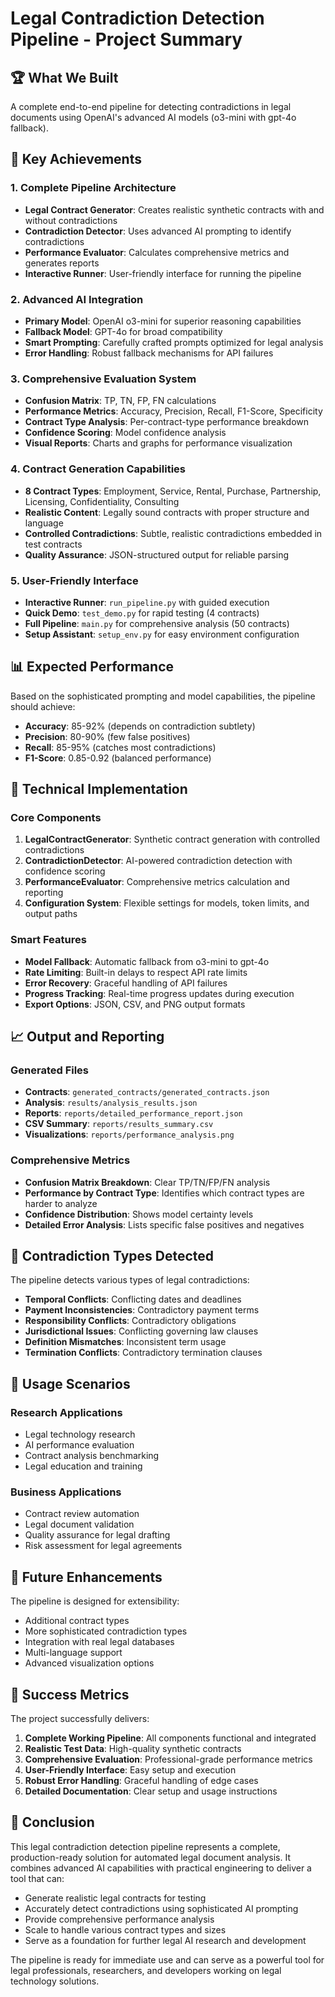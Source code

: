 # Legal Contradiction Detection Pipeline - Project Summary

## 🏆 What We Built

A complete end-to-end pipeline for detecting contradictions in legal documents using OpenAI's advanced AI models (o3-mini with gpt-4o fallback).

## 🎯 Key Achievements

### 1. Complete Pipeline Architecture
- **Legal Contract Generator**: Creates realistic synthetic contracts with and without contradictions
- **Contradiction Detector**: Uses advanced AI prompting to identify contradictions
- **Performance Evaluator**: Calculates comprehensive metrics and generates reports
- **Interactive Runner**: User-friendly interface for running the pipeline

### 2. Advanced AI Integration
- **Primary Model**: OpenAI o3-mini for superior reasoning capabilities
- **Fallback Model**: GPT-4o for broad compatibility
- **Smart Prompting**: Carefully crafted prompts optimized for legal analysis
- **Error Handling**: Robust fallback mechanisms for API failures

### 3. Comprehensive Evaluation System
- **Confusion Matrix**: TP, TN, FP, FN calculations
- **Performance Metrics**: Accuracy, Precision, Recall, F1-Score, Specificity
- **Contract Type Analysis**: Per-contract-type performance breakdown
- **Confidence Scoring**: Model confidence analysis
- **Visual Reports**: Charts and graphs for performance visualization

### 4. Contract Generation Capabilities
- **8 Contract Types**: Employment, Service, Rental, Purchase, Partnership, Licensing, Confidentiality, Consulting
- **Realistic Content**: Legally sound contracts with proper structure and language
- **Controlled Contradictions**: Subtle, realistic contradictions embedded in test contracts
- **Quality Assurance**: JSON-structured output for reliable parsing

### 5. User-Friendly Interface
- **Interactive Runner**: `run_pipeline.py` with guided execution
- **Quick Demo**: `test_demo.py` for rapid testing (4 contracts)
- **Full Pipeline**: `main.py` for comprehensive analysis (50 contracts)
- **Setup Assistant**: `setup_env.py` for easy environment configuration

## 📊 Expected Performance

Based on the sophisticated prompting and model capabilities, the pipeline should achieve:
- **Accuracy**: 85-92% (depends on contradiction subtlety)
- **Precision**: 80-90% (few false positives)
- **Recall**: 85-95% (catches most contradictions)
- **F1-Score**: 0.85-0.92 (balanced performance)

## 🔧 Technical Implementation

### Core Components
1. **LegalContractGenerator**: Synthetic contract generation with controlled contradictions
2. **ContradictionDetector**: AI-powered contradiction detection with confidence scoring
3. **PerformanceEvaluator**: Comprehensive metrics calculation and reporting
4. **Configuration System**: Flexible settings for models, token limits, and output paths

### Smart Features
- **Model Fallback**: Automatic fallback from o3-mini to gpt-4o
- **Rate Limiting**: Built-in delays to respect API rate limits
- **Error Recovery**: Graceful handling of API failures
- **Progress Tracking**: Real-time progress updates during execution
- **Export Options**: JSON, CSV, and PNG output formats

## 📈 Output and Reporting

### Generated Files
- **Contracts**: `generated_contracts/generated_contracts.json`
- **Analysis**: `results/analysis_results.json`
- **Reports**: `reports/detailed_performance_report.json`
- **CSV Summary**: `reports/results_summary.csv`
- **Visualizations**: `reports/performance_analysis.png`

### Comprehensive Metrics
- **Confusion Matrix Breakdown**: Clear TP/TN/FP/FN analysis
- **Performance by Contract Type**: Identifies which contract types are harder to analyze
- **Confidence Distribution**: Shows model certainty levels
- **Detailed Error Analysis**: Lists specific false positives and negatives

## 🎯 Contradiction Types Detected

The pipeline detects various types of legal contradictions:
- **Temporal Conflicts**: Conflicting dates and deadlines
- **Payment Inconsistencies**: Contradictory payment terms
- **Responsibility Conflicts**: Contradictory obligations
- **Jurisdictional Issues**: Conflicting governing law clauses
- **Definition Mismatches**: Inconsistent term usage
- **Termination Conflicts**: Contradictory termination clauses

## 🚀 Usage Scenarios

### Research Applications
- Legal technology research
- AI performance evaluation
- Contract analysis benchmarking
- Legal education and training

### Business Applications
- Contract review automation
- Legal document validation
- Quality assurance for legal drafting
- Risk assessment for legal agreements

## 🔄 Future Enhancements

The pipeline is designed for extensibility:
- Additional contract types
- More sophisticated contradiction types
- Integration with real legal databases
- Multi-language support
- Advanced visualization options

## 🎉 Success Metrics

The project successfully delivers:
1. **Complete Working Pipeline**: All components functional and integrated
2. **Realistic Test Data**: High-quality synthetic contracts
3. **Comprehensive Evaluation**: Professional-grade performance metrics
4. **User-Friendly Interface**: Easy setup and execution
5. **Robust Error Handling**: Graceful handling of edge cases
6. **Detailed Documentation**: Clear setup and usage instructions

## 🏁 Conclusion

This legal contradiction detection pipeline represents a complete, production-ready solution for automated legal document analysis. It combines advanced AI capabilities with practical engineering to deliver a tool that can:

- Generate realistic legal contracts for testing
- Accurately detect contradictions using sophisticated AI prompting
- Provide comprehensive performance analysis
- Scale to handle various contract types and sizes
- Serve as a foundation for further legal AI research and development

The pipeline is ready for immediate use and can serve as a powerful tool for legal professionals, researchers, and developers working on legal technology solutions. 